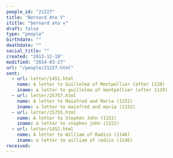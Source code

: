 ```yaml
---
people_id: "21227"
title: "Bernard Ato V"
ititle: "bernard ato v"
draft: false
type: "people"
birthdate: ""
deathdate: ""
social_title: ""
created: "2013-12-19"
modified: "2014-03-27"
url: "/people/21227.html"
sent:
  - url: letter/1451.html
    name: A letter to Guillelma of Montpellier (after 1129)
    iname: a letter to guillelma of montpellier (after 1129)
  - url: letter/25757.html
    name: A letter to Maiafred and Maria (1152)
    iname: a letter to maiafred and maria (1152)
  - url: letter/25755.html
    name: A letter to Stephen John (1152)
    iname: a letter to stephen john (1152)
  - url: letter/1452.html
    name: A letter to William of Radico (1146)
    iname: a letter to william of radico (1146)
received:
---
```

